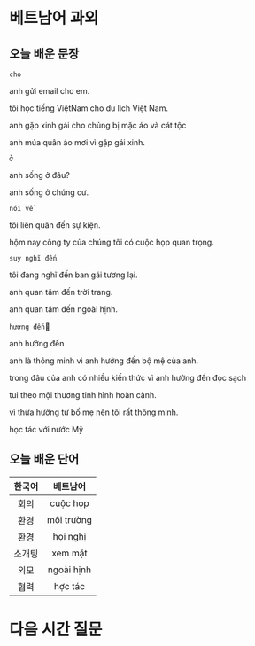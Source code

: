 # 베트남어 과외

## 오늘 배운 문장

`cho`

anh gửi email cho em.

tôi học tiếng ViệtNam cho du lich Việt Nam.

anh gặp xinh gái cho chủng bị mặc áo và cát tộc

anh múa quân áo mơi vì gặp gái xinh.


`ở`

anh sống ở đâu?

anh sống ở chúng cư.

`nói về`

tôi liên quân đến sự kiện.

hộm nay công ty của chúng tôi có cuộc họp quan trọng.

`suy nghĩ đến`

tôi đang nghĩ đến ban gái tương lại.

anh quan tâm đến trời trang.

anh quan tâm đến ngoài hịnh.

`hương đến`

anh hưởng đến 

anh là thông minh vì anh hưởng đến bộ mệ của anh.

trong đâu của anh có nhiều kiến thức vì anh hưởng đến đọc sạch 

tui theo mội thương tinh hình hoàn cảnh.

vì thừa hưởng từ bố mẹ nên tôi rất thông minh.

học tác với nước Mỹ 


## 오늘 배운 단어
| 한국어 |베트남어|
|:--:|:--:|
|회의|cuộc họp|
|환경|môi trường|
|환경|họi nghị|
|소개팅|xem mặt|
|외모|ngoài hịnh|
|협력|hợc tác |
# 다음 시간 질문